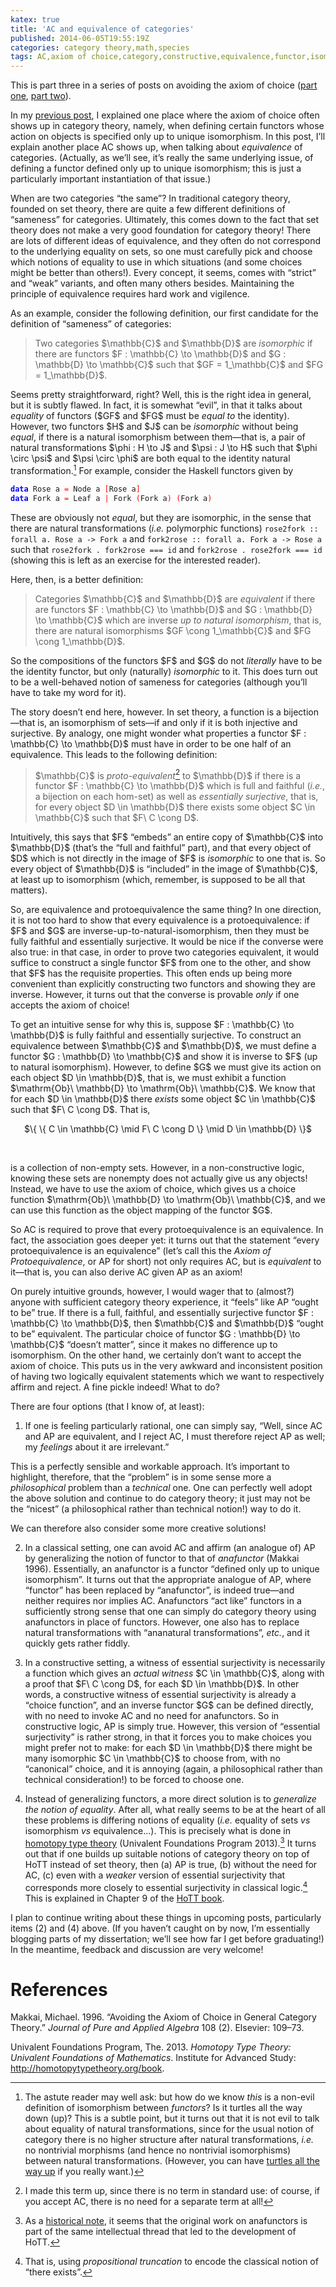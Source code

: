```yaml
---
katex: true
title: 'AC and equivalence of categories'
published: 2014-06-05T19:55:19Z
categories: category theory,math,species
tags: AC,axiom of choice,category,constructive,equivalence,functor,isomorphism,theory,types,unique
---
```


<p>This is part three in a series of posts on avoiding the axiom of choice (<a href="http://byorgey.wordpress.com/2014/05/08/avoiding-the-axiom-of-choice-part-i/">part one</a>, <a href="http://byorgey.wordpress.com/2014/05/13/unique-isomorphism-and-generalized-the/">part two</a>).</p>
<p>In my <a href="http://byorgey.wordpress.com/2014/05/13/unique-isomorphism-and-generalized-the/">previous post</a>, I explained one place where the axiom of choice often shows up in category theory, namely, when defining certain functors whose action on objects is specified only up to unique isomorphism. In this post, I’ll explain another place AC shows up, when talking about <em>equivalence</em> of categories. (Actually, as we’ll see, it’s really the same underlying issue, of defining a functor defined only up to unique isomorphism; this is just a particularly important instantiation of that issue.)</p>
<p>When are two categories “the same”? In traditional category theory, founded on set theory, there are quite a few different definitions of “sameness” for categories. Ultimately, this comes down to the fact that set theory does not make a very good foundation for category theory! There are lots of different ideas of equivalence, and they often do not correspond to the underlying equality on sets, so one must carefully pick and choose which notions of equality to use in which situations (and some choices might be better than others!). Every concept, it seems, comes with “strict” and “weak” variants, and often many others besides. Maintaining the principle of equivalence requires hard work and vigilence.</p>
<p>As an example, consider the following definition, our first candidate for the definition of “sameness” of categories:</p>
<blockquote>
Two categories $\mathbb{C}$ and $\mathbb{D}$ are <em>isomorphic</em> if there are functors $F : \mathbb{C} \to \mathbb{D}$ and $G : \mathbb{D} \to \mathbb{C}$ such that $GF = 1_\mathbb{C}$ and $FG = 1_\mathbb{D}$.
</blockquote>

<p>Seems pretty straightforward, right? Well, this is the right idea in general, but it is subtly flawed. In fact, it is somewhat “evil”, in that it talks about <em>equality</em> of functors ($GF$ and $FG$ must be <em>equal to</em> the identity). However, two functors $H$ and $J$ can be <em>isomorphic</em> without being <em>equal</em>, if there is a natural isomorphism between them—that is, a pair of natural transformations $\phi : H \to J$ and $\psi : J \to H$ such that $\phi \circ \psi$ and $\psi \circ \phi$ are both equal to the identity natural transformation.<a href="#fn1" class="footnoteRef" id="fnref1"><sup>1</sup></a> For example, consider the Haskell functors given by</p>
<pre class="sourceCode haskell"><code class="sourceCode haskell"><span style="color:blue;font-weight:bold;">data</span> <span>Rose</span> <span>a</span> <span style="color:red;">=</span> <span>Node</span> <span>a</span> <span style="color:red;">[</span><span>Rose</span> <span>a</span><span style="color:red;">]</span>
<span style="color:blue;font-weight:bold;">data</span> <span>Fork</span> <span>a</span> <span style="color:red;">=</span> <span>Leaf</span> <span>a</span> <span style="color:red;">|</span> <span>Fork</span> <span style="color:red;">(</span><span>Fork</span> <span>a</span><span style="color:red;">)</span> <span style="color:red;">(</span><span>Fork</span> <span>a</span><span style="color:red;">)</span></code></pre>
<p>These are obviously not <em>equal</em>, but they are isomorphic, in the sense that there are natural transformations (<em>i.e.</em> polymorphic functions) <code>rose2fork :: forall a. Rose a -&gt; Fork a</code> and <code>fork2rose :: forall a. Fork a -&gt; Rose a</code> such that <code>rose2fork . fork2rose === id</code> and <code>fork2rose . rose2fork === id</code> (showing this is left as an exercise for the interested reader).</p>
<p>Here, then, is a better definition:</p>
<blockquote> 
Categories $\mathbb{C}$ and $\mathbb{D}$ are <em>equivalent</em> if there are functors $F : \mathbb{C} \to \mathbb{D}$ and $G : \mathbb{D} \to \mathbb{C}$ which are inverse <em>up to natural isomorphism</em>, that is, there are natural isomorphisms $GF \cong 1_\mathbb{C}$ and $FG \cong 1_\mathbb{D}$.
</blockquote>

<p>So the compositions of the functors $F$ and $G$ do not <em>literally</em> have to be the identity functor, but only (naturally) <em>isomorphic</em> to it. This does turn out to be a well-behaved notion of sameness for categories (although you’ll have to take my word for it).</p>
<p>The story doesn’t end here, however. In set theory, a function is a bijection—that is, an isomorphism of sets—if and only if it is both injective and surjective. By analogy, one might wonder what properties a functor $F : \mathbb{C} \to \mathbb{D}$ must have in order to be one half of an equivalence. This leads to the following definition:</p>
<blockquote> 
$\mathbb{C}$ is <em>proto-equivalent</em><a href="#fn2" class="footnoteRef" id="fnref2"><sup>2</sup></a> to $\mathbb{D}$ if there is a functor $F : \mathbb{C} \to \mathbb{D}$ which is full and faithful (<em>i.e.</em>, a bijection on each hom-set) as well as <em>essentially surjective</em>, that is, for every object $D \in \mathbb{D}$ there exists some object $C \in \mathbb{C}$ such that $F\
C \cong D$.
</blockquote>

<p>Intuitively, this says that $F$ “embeds” an entire copy of $\mathbb{C}$ into $\mathbb{D}$ (that’s the “full and faithful” part), and that every object of $D$ which is not directly in the image of $F$ is <em>isomorphic</em> to one that is. So every object of $\mathbb{D}$ is “included” in the image of $\mathbb{C}$, at least up to isomorphism (which, remember, is supposed to be all that matters).</p>
<p>So, are equivalence and protoequivalence the same thing? In one direction, it is not too hard to show that every equivalence is a protoequivalence: if $F$ and $G$ are inverse-up-to-natural-isomorphism, then they must be fully faithful and essentially surjective. It would be nice if the converse were also true: in that case, in order to prove two categories equivalent, it would suffice to construct a single functor $F$ from one to the other, and show that $F$ has the requisite properties. This often ends up being more convenient than explicitly constructing two functors and showing they are inverse. However, it turns out that the converse is provable <em>only</em> if one accepts the axiom of choice!</p>
<p>To get an intuitive sense for why this is, suppose $F : \mathbb{C} \to \mathbb{D}$ is fully faithful and essentially surjective. To construct an equivalence between $\mathbb{C}$ and $\mathbb{D}$, we must define a functor $G : \mathbb{D} \to \mathbb{C}$ and show it is inverse to $F$ (up to natural isomorphism). However, to define $G$ we must give its action on each object $D \in \mathbb{D}$, that is, we must exhibit a function $\mathrm{Ob}\ \mathbb{D} \to \mathrm{Ob}\
\mathbb{C}$. We know that for each $D \in \mathbb{D}$ there <em>exists</em> some object $C \in \mathbb{C}$ such that $F\ C \cong D$. That is,</p>
<div style="text-align:center;">
$\{ \{ C \in \mathbb{C} \mid F\ C \cong D \} \mid D \in \mathbb{D} \}$
</div>
<p><br /></p>
<p>is a collection of non-empty sets. However, in a non-constructive logic, knowing these sets are nonempty does not actually give us any objects! Instead, we have to use the axiom of choice, which gives us a choice function $\mathrm{Ob}\ \mathbb{D} \to \mathrm{Ob}\
\mathbb{C}$, and we can use this function as the object mapping of the functor $G$.</p>
<p>So AC is required to prove that every protoequivalence is an equivalence. In fact, the association goes deeper yet: it turns out that the statement “every protoequivalence is an equivalence” (let’s call this the <em>Axiom of Protoequivalence</em>, or AP for short) not only requires AC, but is <em>equivalent</em> to it—that is, you can also derive AC given AP as an axiom!</p>
<p>On purely intuitive grounds, however, I would wager that to (almost?) anyone with sufficient category theory experience, it “feels” like AP “ought to be” true. If there is a full, faithful, and essentially surjective functor $F : \mathbb{C} \to \mathbb{D}$, then $\mathbb{C}$ and $\mathbb{D}$ “ought to be” equivalent. The particular choice of functor $G : \mathbb{D} \to \mathbb{C}$ “doesn’t matter”, since it makes no difference up to isomorphism. On the other hand, we certainly don’t want to accept the axiom of choice. This puts us in the very awkward and inconsistent position of having two logically equivalent statements which we want to respectively affirm and reject. A fine pickle indeed! What to do?</p>
<p>There are four options (that I know of, at least):</p>
<ol style="list-style-type:decimal;">
<li>If one is feeling particularly rational, one can simply say, “Well, since AC and AP are equivalent, and I reject AC, I must therefore reject AP as well; my <em>feelings</em> about it are irrelevant.”</li>
</ol>
<p>This is a perfectly sensible and workable approach. It’s important to highlight, therefore, that the “problem” is in some sense more a <em>philosophical</em> problem than a <em>technical</em> one. One can perfectly well adopt the above solution and continue to do category theory; it just may not be the “nicest” (a philosophical rather than technical notion!) way to do it.</p>
<p>We can therefore also consider some more creative solutions!</p>
<ol start="2" style="list-style-type:decimal;">
<li><p>In a classical setting, one can avoid AC and affirm (an analogue of) AP by generalizing the notion of functor to that of <em>anafunctor</em> <span class="citation">(Makkai 1996)</span>. Essentially, an anafunctor is a functor “defined only up to unique isomorphism”. It turns out that the appropriate analogue of AP, where “functor” has been replaced by “anafunctor”, is indeed true—and neither requires nor implies AC. Anafunctors “act like” functors in a sufficiently strong sense that one can simply do category theory using anafunctors in place of functors. However, one also has to replace natural transformations with “ananatural transformations”, <em>etc.</em>, and it quickly gets rather fiddly.</p></li>
<li><p>In a constructive setting, a witness of essential surjectivity is necessarily a function which gives an <em>actual witness</em> $C \in    \mathbb{C}$, along with a proof that $F\ C \cong D$, for each $D    \in \mathbb{D}$. In other words, a constructive witness of essential surjectivity is already a “choice function”, and an inverse functor $G$ can be defined directly, with no need to invoke AC and no need for anafunctors. So in constructive logic, AP is simply true. However, this version of “essential surjectivity” is rather strong, in that it forces you to make choices you might prefer not to make: for each $D \in \mathbb{D}$ there might be many isomorphic $C \in \mathbb{C}$ to choose from, with no “canonical” choice, and it is annoying (again, a philosophical rather than technical consideration!) to be forced to choose one.</p></li>
<li><p>Instead of generalizing functors, a more direct solution is to <em>generalize the notion of equality</em>. After all, what really seems to be at the heart of all these problems is differing notions of equality (<em>i.e.</em> equality of sets <em>vs</em> isomorphism <em>vs</em> equivalence…). This is precisely what is done in <a href="http://homotopytypetheory.org/">homotopy type theory</a> <span class="citation">(<span>Univalent Foundations Program</span> 2013)</span>.<a href="#fn3" class="footnoteRef" id="fnref3"><sup>3</sup></a> It turns out that if one builds up suitable notions of category theory on top of HoTT instead of set theory, then (a) AP is true, (b) without the need for AC, (c) even with a <em>weaker</em> version of essential surjectivity that corresponds more closely to essential surjectivity in classical logic.<a href="#fn4" class="footnoteRef" id="fnref4"><sup>4</sup></a> This is explained in Chapter 9 of the <a href="http://homotopytypetheory.org/book/">HoTT book</a>.</p></li>
</ol>
<p>I plan to continue writing about these things in upcoming posts, particularly items (2) and (4) above. (If you haven’t caught on by now, I’m essentially blogging parts of my dissertation; we’ll see how far I get before graduating!) In the meantime, feedback and discussion are very welcome!</p>
<div class="references">
<h1>References</h1>
<p>Makkai, Michael. 1996. “Avoiding the Axiom of Choice in General Category Theory.” <em>Journal of Pure and Applied Algebra</em> 108 (2). Elsevier: 109–73.</p>
<p><span>Univalent Foundations Program</span>, The. 2013. <em>Homotopy Type Theory: Univalent Foundations of Mathematics</em>. Institute for Advanced Study: <a href="http://homotopytypetheory.org/book">http://homotopytypetheory.org/book</a>.</p>
</div>
<div class="footnotes">
<hr />
<ol>
<li id="fn1"><p>The astute reader may well ask: but how do we know <em>this</em> is a non-evil definition of isomorphism between <em>functors</em>? Is it turtles all the way down (up)? This is a subtle point, but it turns out that it is not evil to talk about equality of natural transformations, since for the usual notion of category there is no higher structure after natural transformations, <em>i.e.</em> no nontrivial morphisms (and hence no nontrivial isomorphisms) between natural transformations. (However, you can have <a href="http://ncatlab.org/nlab/show/%28infinity%2C1%29-category">turtles all the way up</a> if you really want.)<a href="#fnref1">↩</a></p></li>
<li id="fn2"><p>I made this term up, since there is no term in standard use: of course, if you accept AC, there is no need for a separate term at all!<a href="#fnref2">↩</a></p></li>
<li id="fn3"><p>As a <a href="http://byorgey.wordpress.com/2014/05/13/unique-isomorphism-and-generalized-the/#comment-13123">historical note</a>, it seems that the original work on anafunctors is part of the same intellectual thread that led to the development of HoTT.<a href="#fnref3">↩</a></p></li>
<li id="fn4"><p>That is, using <em>propositional truncation</em> to encode the classical notion of “there exists”.<a href="#fnref4">↩</a></p></li>
</ol>
</div>

